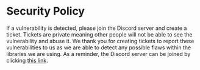 # Security Policy

If a vulnerability is detected, please join the Discord server and create a ticket. Tickets are
private meaning other people will not be able to see the vulnerability and abuse it. We thank you
for creating tickets to report these vulnerabilities to us as we are able to detect any possible
flaws within the libraries we are using. As a reminder, the Discord server can be joined by clicking
[this link](https://discord.gg/qVhhbCWQQV).